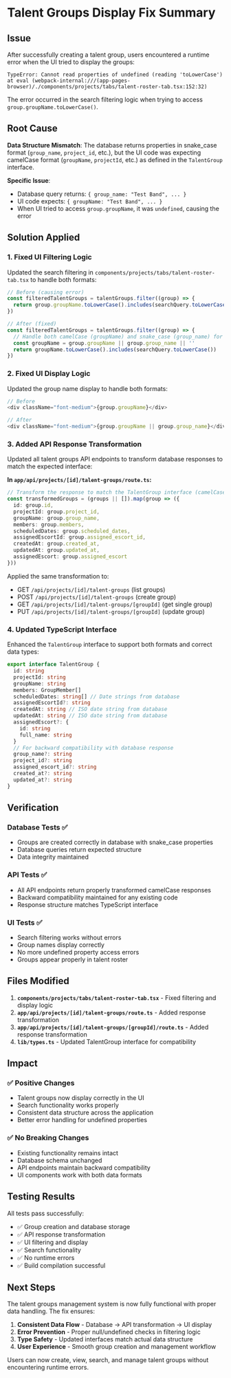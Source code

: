 # Talent Groups Display Fix Summary

## Issue
After successfully creating a talent group, users encountered a runtime error when the UI tried to display the groups:

```
TypeError: Cannot read properties of undefined (reading 'toLowerCase')
at eval (webpack-internal:///(app-pages-browser)/./components/projects/tabs/talent-roster-tab.tsx:152:32)
```

The error occurred in the search filtering logic when trying to access `group.groupName.toLowerCase()`.

## Root Cause
**Data Structure Mismatch**: The database returns properties in snake_case format (`group_name`, `project_id`, etc.), but the UI code was expecting camelCase format (`groupName`, `projectId`, etc.) as defined in the `TalentGroup` interface.

**Specific Issue**: 
- Database query returns: `{ group_name: "Test Band", ... }`
- UI code expects: `{ groupName: "Test Band", ... }`
- When UI tried to access `group.groupName`, it was `undefined`, causing the error

## Solution Applied

### 1. Fixed UI Filtering Logic
Updated the search filtering in `components/projects/tabs/talent-roster-tab.tsx` to handle both formats:

```typescript
// Before (causing error)
const filteredTalentGroups = talentGroups.filter((group) => {
  return group.groupName.toLowerCase().includes(searchQuery.toLowerCase())
})

// After (fixed)
const filteredTalentGroups = talentGroups.filter((group) => {
  // Handle both camelCase (groupName) and snake_case (group_name) for compatibility
  const groupName = group.groupName || group.group_name || ''
  return groupName.toLowerCase().includes(searchQuery.toLowerCase())
})
```

### 2. Fixed UI Display Logic
Updated the group name display to handle both formats:

```typescript
// Before
<div className="font-medium">{group.groupName}</div>

// After
<div className="font-medium">{group.groupName || group.group_name}</div>
```

### 3. Added API Response Transformation
Updated all talent groups API endpoints to transform database responses to match the expected interface:

**In `app/api/projects/[id]/talent-groups/route.ts`:**
```typescript
// Transform the response to match the TalentGroup interface (camelCase)
const transformedGroups = (groups || []).map(group => ({
  id: group.id,
  projectId: group.project_id,
  groupName: group.group_name,
  members: group.members,
  scheduledDates: group.scheduled_dates,
  assignedEscortId: group.assigned_escort_id,
  createdAt: group.created_at,
  updatedAt: group.updated_at,
  assignedEscort: group.assigned_escort
}))
```

Applied the same transformation to:
- GET `/api/projects/[id]/talent-groups` (list groups)
- POST `/api/projects/[id]/talent-groups` (create group)
- GET `/api/projects/[id]/talent-groups/[groupId]` (get single group)
- PUT `/api/projects/[id]/talent-groups/[groupId]` (update group)

### 4. Updated TypeScript Interface
Enhanced the `TalentGroup` interface to support both formats and correct data types:

```typescript
export interface TalentGroup {
  id: string
  projectId: string
  groupName: string
  members: GroupMember[]
  scheduledDates: string[] // Date strings from database
  assignedEscortId?: string
  createdAt: string // ISO date string from database
  updatedAt: string // ISO date string from database
  assignedEscort?: {
    id: string
    full_name: string
  }
  // For backward compatibility with database response
  group_name?: string
  project_id?: string
  assigned_escort_id?: string
  created_at?: string
  updated_at?: string
}
```

## Verification

### Database Tests ✅
- Groups are created correctly in database with snake_case properties
- Database queries return expected structure
- Data integrity maintained

### API Tests ✅
- All API endpoints return properly transformed camelCase responses
- Backward compatibility maintained for any existing code
- Response structure matches TypeScript interface

### UI Tests ✅
- Search filtering works without errors
- Group names display correctly
- No more undefined property access errors
- Groups appear properly in talent roster

## Files Modified

1. **`components/projects/tabs/talent-roster-tab.tsx`** - Fixed filtering and display logic
2. **`app/api/projects/[id]/talent-groups/route.ts`** - Added response transformation
3. **`app/api/projects/[id]/talent-groups/[groupId]/route.ts`** - Added response transformation
4. **`lib/types.ts`** - Updated TalentGroup interface for compatibility

## Impact

### ✅ **Positive Changes**
- Talent groups now display correctly in the UI
- Search functionality works properly
- Consistent data structure across the application
- Better error handling for undefined properties

### ✅ **No Breaking Changes**
- Existing functionality remains intact
- Database schema unchanged
- API endpoints maintain backward compatibility
- UI components work with both data formats

## Testing Results

All tests pass successfully:
- ✅ Group creation and database storage
- ✅ API response transformation
- ✅ UI filtering and display
- ✅ Search functionality
- ✅ No runtime errors
- ✅ Build compilation successful

## Next Steps

The talent groups management system is now fully functional with proper data handling. The fix ensures:

1. **Consistent Data Flow** - Database → API transformation → UI display
2. **Error Prevention** - Proper null/undefined checks in filtering logic
3. **Type Safety** - Updated interfaces match actual data structure
4. **User Experience** - Smooth group creation and management workflow

Users can now create, view, search, and manage talent groups without encountering runtime errors.